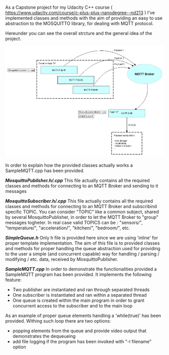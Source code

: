 As a Capstone project for my Udacity C++ course ( https://www.udacity.com/course/c-plus-plus-nanodegree--nd213 ) 
I've implemented classes and methods with the aim of providing an easy to use abstraction to the MOSQUITTO library, for dealing with MQTT protocol.

Hereunder you can see the overall strcture and the general idea of the project.

![Structure](/structure.gif)

In order to explain how the provided classes actually works a SampleMQTT.cpp has been provided.

_**MosquittoPubilsher.h/.cpp**_
This file actually contains all the required classes and methods for connecting to an MQTT Broker and sending to it messages

_**MosquittoSubscriber.h/.cpp**_
This file actually contains all the required classes and methods for connecting to an MQTT Broker and subscribind specific TOPIC.
You can consider "TOPIC" like a common subject, shared by several MosquittoPublisher, in order to let the MQTT Broker to "group" messages togheter.
In real case valid TOPICS can be : "sensors/", "temperature/", "acceleration/", "kitchen/", "bedroom/", etc.

_**SimpleQueue.h**_
Only h file is provided here since we are using 'inline' for proper template implementation. The aim of this file is to provided classes and methods
for proper handling the queue abstraction used for providing to the user a simple (and concurrent capable) way for handling / parsing / modifying / etc. 
data, received by MosquittoPublisher.

_**SampleMQTT.cpp**_
In order to demonstrate the functionalities provided a SampleMQTT program has been provided.
It implements the following feature:
* Two publisher are instantiated and ran through separated threads
* One subscriber is instantiated and ran within a separated thread
* One queue is created within the main program in order to grant concurrent access to the subscriber and to the main loop

As an example of proper queue elements handling a 'while(true)' has been provided. Withing such loop there are two options:
* popping elements from the queue and provide video output that demonstrates the dequeueing
* add file logging if the program has been invoked with "-l filename" option
